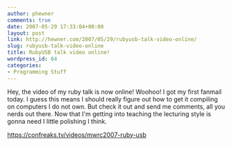 ```yaml
---
author: phewner
comments: true
date: 2007-05-29 17:33:04+00:00
layout: post
link: http://hewner.com/2007/05/29/rubyusb-talk-video-online/
slug: rubyusb-talk-video-online
title: RubyUSB talk video online!
wordpress_id: 64
categories:
- Programming Stuff
---
```


Hey, the video of my ruby talk is now online!  Woohoo!  I got my first fanmail today.  I guess this means I should really figure out how to get it compiling on computers I do not own.  But check it out and send me comments, all you nerds out there.  Now that I'm getting into teaching the lecturing style is gonna need I little polishing I think.

https://confreaks.tv/videos/mwrc2007-ruby-usb
